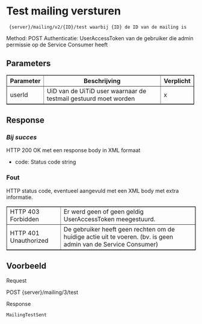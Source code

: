 ---
---

# Test mailing versturen

     {server}/mailing/v2/{ID}/test waarbij {ID} de ID van de mailing is

Method: POST
Authenticatie:  UserAccessToken van de gebruiker die admin permissie op de Service Consumer heeft


## Parameters

<table border="1" cellpadding="1" cellspacing="1" style="width: 500px;"><thead><tr><th scope="col"> Parameter</th> <th scope="col"> Beschrijving</th> <th scope="col"> Verplicht</th> </tr></thead><tbody><tr><td> userId</td> <td> UiD van de UiTiD user waarnaar de testmail gestuurd moet worden</td> <td> x</td></tr></tbody></table>

## Response

### _Bij succes_  

HTTP 200 OK met een response body in XML formaat

* code: Status code string

### Fout

HTTP status code, eventueel aangevuld met een XML body met extra informatie.

<table border="1" cellpadding="1" cellspacing="1"><tbody><tr><td> HTTP 403 Forbidden</td> <td> Er werd geen of geen geldig UserAccessToken meegestuurd.</td> </tr><tr><td> HTTP 401 Unauthorized</td> <td> De gebruiker heeft geen rechten om de huidige actie uit te voeren. (bv. is geen admin van de Service Consumer)</td></tr></tbody></table>


## Voorbeeld

Request

  POST {server}/mailing/3/test

Response

  <?xml version="1.0" encoding="UTF-8" standalone="yes"?>  
  <response>  
  <code>MailingTestSent</code>  
  </response>
